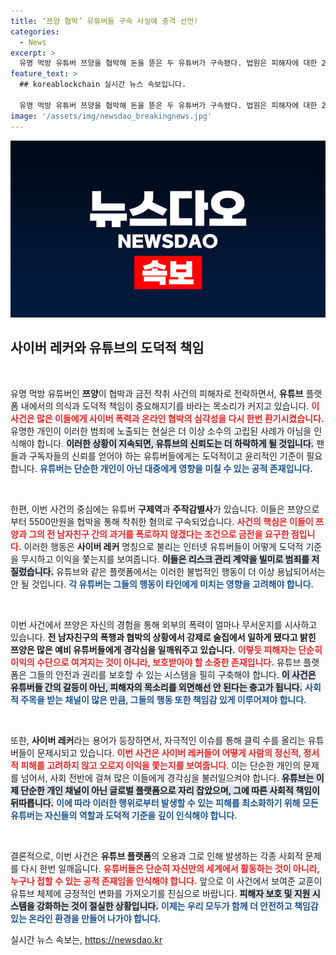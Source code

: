 ```yaml
---
title: ‘쯔양 협박’ 유튜버들 구속 사실에 충격 선언!
categories:
  - News
excerpt: >
  유명 먹방 유튜버 쯔양을 협박해 돈을 뜯은 두 유튜버가 구속됐다. 법원은 피해자에 대한 2차 가해 우려를 언급하며 중대성을 강조했다. 사건의 전말이 밝혀지면서, 사이버 레커의 위험성도 수면 위로 떠올랐다.
feature_text: >
  ## koreablockchain 실시간 뉴스 속보입니다.

  유명 먹방 유튜버 쯔양을 협박해 돈을 뜯은 두 유튜버가 구속됐다. 법원은 피해자에 대한 2차 가해 우려를 언급하며 중대성을 강조했다. 사건의 전말이 밝혀지면서, 사이버 레커의 위험성도 수면 위로 떠올랐다.
image: '/assets/img/newsdao_breakingnews.jpg'
---
```


<p><img src="/assets/img/newsdao_breakingnews.jpg" alt="koreablockchain 속보" /></p>

<h2 data-ke-size="size26">사이버 레커와 유튜브의 도덕적 책임</h2>

<p data-ke-size="size16">&nbsp;</p> 

<p>유명 먹방 유튜버인 <b>쯔양</b>이 협박과 금전 착취 사건의 피해자로 전락하면서, <b>유튜브</b> 플랫폼 내에서의 의식과 도덕적 책임이 중요해지기를 바라는 목소리가 커지고 있습니다. <b><span style="color: #ee2323;">이 사건은 많은 이들에게 사이버 폭력과 온라인 협박의 심각성을 다시 한번 환기시켰습니다.</span></b> 유명한 개인이 이러한 범죄에 노출되는 현실은 더 이상 소수의 고립된 사례가 아님을 인식해야 합니다. <b><span style="background-color: #21538527;">이러한 상황이 지속되면, 유튜브의 신뢰도는 더 하락하게 될 것입니다.</span></b> 팬들과 구독자들의 신뢰를 얻어야 하는 유튜버들에게는 도덕적이고 윤리적인 기준이 필요합니다. <b><span style="color: #1a5490;">유튜버는 단순한 개인이 아닌 대중에게 영향을 미칠 수 있는 공적 존재입니다.</span></b></p>

<p data-ke-size="size16">&nbsp;</p>  

<p>한편, 이번 사건의 중심에는 유튜버 <b>구제역</b>과 <b>주작감별사</b>가 있습니다. 이들은 쯔양으로부터 5500만원을 협박을 통해 착취한 혐의로 구속되었습니다. <b><span style="color: #ee2323;">사건의 핵심은 이들이 쯔양과 그의 전 남자친구 간의 과거를 폭로하지 않겠다는 조건으로 금전을 요구한 점입니다.</span></b> 이러한 행동은 <b>사이버 레커</b> 명칭으로 불리는 인터넷 유튜버들이 어떻게 도덕적 기준을 무시하고 이익을 쫓는지를 보여줍니다. <b><span style="background-color: #21538527;">이들은 리스크 관리 계약을 빌미로 범죄를 저질렀습니다.</span></b> 유튜브와 같은 플랫폼에서는 이러한 불법적인 행동이 더 이상 용납되어서는 안 될 것입니다. <b><span style="color: #1a5490;">각 유튜버는 그들의 행동이 타인에게 미치는 영향을 고려해야 합니다.</span></b></p>

<p data-ke-size="size16">&nbsp;</p>

<p>이번 사건에서 쯔양은 자신의 경험을 통해 외부의 폭력이 얼마나 무서운지를 시사하고 있습니다. <b>전 남자친구의 폭행과 협박의 상황에서 강제로 술집에서 일하게 됐다고 밝힌 쯔양은 많은 예비 유튜버들에게 경각심을 일깨워주고 있습니다.</b> <b><span style="color: #ee2323;">이렇듯 피해자는 단순히 이익의 수단으로 여겨지는 것이 아니라, 보호받아야 할 소중한 존재입니다.</span></b> 유튜브 플랫폼은 그들의 안전과 권리를 보호할 수 있는 시스템을 필히 구축해야 합니다. <b><span style="background-color: #21538527;">이 사건은 유튜버들 간의 갈등이 아닌, 피해자의 목소리를 외면해선 안 된다는 충고가 됩니다.</span></b> <b><span style="color: #1a5490;">사회적 주목을 받는 채널이 많은 만큼, 그들의 행동 또한 책임감 있게 이루어져야 합니다.</span></b> </p>

<p data-ke-size="size16">&nbsp;</p>

<p>또한, <b>사이버 레커</b>라는 용어가 등장하면서, 자극적인 이슈를 통해 클릭 수를 올리는 유튜버들이 문제시되고 있습니다. <b><span style="color: #ee2323;">이번 사건은 사이버 레커들이 어떻게 사람의 정신적, 정서적 피해를 고려하지 않고 오로지 이익을 쫓는지를 보여줍니다</span></b>. 이는 단순한 개인의 문제를 넘어서, 사회 전반에 걸쳐 많은 이들에게 경각심을 불러일으켜야 합니다. <b><span style="background-color: #21538527;">유튜브는 이제 단순한 개인 채널이 아닌 글로벌 플랫폼으로 자리 잡았으며, 그에 따른 사회적 책임이 뒤따릅니다.</span></b> <b><span style="color: #1a5490;">이에 따라 이러한 행위로부터 발생할 수 있는 피해를 최소화하기 위해 모든 유튜버는 자신들의 역할과 도덕적 기준을 깊이 인식해야 합니다.</span></b> </p>

<p data-ke-size="size16">&nbsp;</p>

<p>결론적으로, 이번 사건은 <b>유튜브 플랫폼</b>의 오용과 그로 인해 발생하는 각종 사회적 문제를 다시 한번 일깨웁니다. <b><span style="color: #ee2323;">유튜버들은 단순히 자신만의 세계에서 활동하는 것이 아니라, 누구나 접할 수 있는 공적 존재임을 인식해야 합니다.</span></b> 앞으로 이 사건에서 보여준 교훈이 유튜브 체제에 긍정적인 변화를 가져오기를 진심으로 바랍니다. <b><span style="background-color: #21538527;">피해자 보호 및 지원 시스템을 강화하는 것이 절실한 상황입니다.</span></b> <b><span style="color: #1a5490;">이제는 우리 모두가 함께 더 안전하고 책임감 있는 온라인 환경을 만들어 나가야 합니다.</span></b> </p>
실시간 뉴스 속보는, <a href="https://newsdao.kr" rel="dofollow">https://newsdao.kr</a>


